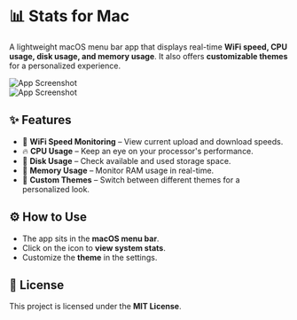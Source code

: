 # 📊 Stats for Mac

A lightweight macOS menu bar app that displays real-time **WiFi speed, CPU usage, disk usage, and memory usage**. It also offers **customizable themes** for a personalized experience.

![App Screenshot](images/1.png)  
![App Screenshot](images/2.png)

## ✨ Features

- 📶 **WiFi Speed Monitoring** – View current upload and download speeds.
- 🔥 **CPU Usage** – Keep an eye on your processor's performance.
- 💾 **Disk Usage** – Check available and used storage space.
- 🧠 **Memory Usage** – Monitor RAM usage in real-time.
- 🎨 **Custom Themes** – Switch between different themes for a personalized look.



## ⚙️ How to Use

- The app sits in the **macOS menu bar**.
- Click on the icon to **view system stats**.
- Customize the **theme** in the settings.



## 📜 License

This project is licensed under the **MIT License**.

